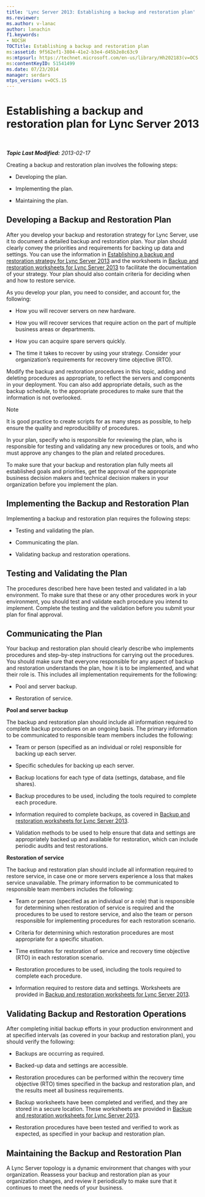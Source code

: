 ```yaml
---
title: 'Lync Server 2013: Establishing a backup and restoration plan'
ms.reviewer: 
ms.author: v-lanac
author: lanachin
f1.keywords:
- NOCSH
TOCTitle: Establishing a backup and restoration plan
ms:assetid: 9f562ef1-3804-41e2-b3e4-d45b2e8c63c9
ms:mtpsurl: https://technet.microsoft.com/en-us/library/Hh202183(v=OCS.15)
ms:contentKeyID: 51541499
ms.date: 07/23/2014
manager: serdars
mtps_version: v=OCS.15
---
```


# Establishing a backup and restoration plan for Lync Server 2013

<div data-xmlns="http://www.w3.org/1999/xhtml">

<div class="topic" data-xmlns="http://www.w3.org/1999/xhtml" data-msxsl="urn:schemas-microsoft-com:xslt" data-cs="https://msdn.microsoft.com/">

<div data-asp="https://msdn2.microsoft.com/asp">



</div>

<div id="mainSection">

<div id="mainBody">

<span> </span>

_**Topic Last Modified:** 2013-02-17_

Creating a backup and restoration plan involves the following steps:

  - Developing the plan.

  - Implementing the plan.

  - Maintaining the plan.

<div>

## Developing a Backup and Restoration Plan

After you develop your backup and restoration strategy for Lync Server, use it to document a detailed backup and restoration plan. Your plan should clearly convey the priorities and requirements for backing up data and settings. You can use the information in [Establishing a backup and restoration strategy for Lync Server 2013](lync-server-2013-establishing-a-backup-and-restoration-strategy.md) and the worksheets in [Backup and restoration worksheets for Lync Server 2013](lync-server-2013-backup-and-restoration-worksheets.md) to facilitate the documentation of your strategy. Your plan should also contain criteria for deciding when and how to restore service.

As you develop your plan, you need to consider, and account for, the following:

  - How you will recover servers on new hardware.

  - How you will recover services that require action on the part of multiple business areas or departments.

  - How you can acquire spare servers quickly.

  - The time it takes to recover by using your strategy. Consider your organization’s requirements for recovery time objective (RTO).

Modify the backup and restoration procedures in this topic, adding and deleting procedures as appropriate, to reflect the servers and components in your deployment. You can also add appropriate details, such as the backup schedule, to the appropriate procedures to make sure that the information is not overlooked.

<div>


> [!NOTE]  
> It is good practice to create scripts for as many steps as possible, to help ensure the quality and reproducibility of procedures.



</div>

In your plan, specify who is responsible for reviewing the plan, who is responsible for testing and validating any new procedures or tools, and who must approve any changes to the plan and related procedures.

To make sure that your backup and restoration plan fully meets all established goals and priorities, get the approval of the appropriate business decision makers and technical decision makers in your organization before you implement the plan.

</div>

<div>

## Implementing the Backup and Restoration Plan

Implementing a backup and restoration plan requires the following steps:

  - Testing and validating the plan.

  - Communicating the plan.

  - Validating backup and restoration operations.

<div>

## Testing and Validating the Plan

The procedures described here have been tested and validated in a lab environment. To make sure that these or any other procedures work in your environment, you should test and validate each procedure you intend to implement. Complete the testing and the validation before you submit your plan for final approval.

</div>

<div>

## Communicating the Plan

Your backup and restoration plan should clearly describe who implements procedures and step-by-step instructions for carrying out the procedures. You should make sure that everyone responsible for any aspect of backup and restoration understands the plan, how it is to be implemented, and what their role is. This includes all implementation requirements for the following:

  - Pool and server backup.

  - Restoration of service.

**Pool and server backup**

The backup and restoration plan should include all information required to complete backup procedures on an ongoing basis. The primary information to be communicated to responsible team members includes the following:

  - Team or person (specified as an individual or role) responsible for backing up each server.

  - Specific schedules for backing up each server.

  - Backup locations for each type of data (settings, database, and file shares).

  - Backup procedures to be used, including the tools required to complete each procedure.

  - Information required to complete backups, as covered in [Backup and restoration worksheets for Lync Server 2013](lync-server-2013-backup-and-restoration-worksheets.md).

  - Validation methods to be used to help ensure that data and settings are appropriately backed up and available for restoration, which can include periodic audits and test restorations.

**Restoration of service**

The backup and restoration plan should include all information required to restore service, in case one or more servers experience a loss that makes service unavailable. The primary information to be communicated to responsible team members includes the following:

  - Team or person (specified as an individual or a role) that is responsible for determining when restoration of service is required and the procedures to be used to restore service, and also the team or person responsible for implementing procedures for each restoration scenario.

  - Criteria for determining which restoration procedures are most appropriate for a specific situation.

  - Time estimates for restoration of service and recovery time objective (RTO) in each restoration scenario.

  - Restoration procedures to be used, including the tools required to complete each procedure.

  - Information required to restore data and settings. Worksheets are provided in [Backup and restoration worksheets for Lync Server 2013](lync-server-2013-backup-and-restoration-worksheets.md).

</div>

<div>

## Validating Backup and Restoration Operations

After completing initial backup efforts in your production environment and at specified intervals (as covered in your backup and restoration plan), you should verify the following:

  - Backups are occurring as required.

  - Backed-up data and settings are accessible.

  - Restoration procedures can be performed within the recovery time objective (RTO) times specified in the backup and restoration plan, and the results meet all business requirements.

  - Backup worksheets have been completed and verified, and they are stored in a secure location. These worksheets are provided in [Backup and restoration worksheets for Lync Server 2013](lync-server-2013-backup-and-restoration-worksheets.md).

  - Restoration procedures have been tested and verified to work as expected, as specified in your backup and restoration plan.

</div>

</div>

<div>

## Maintaining the Backup and Restoration Plan

A Lync Server topology is a dynamic environment that changes with your organization. Reassess your backup and restoration plan as your organization changes, and review it periodically to make sure that it continues to meet the needs of your business.

</div>

</div>

<span> </span>

</div>

</div>

</div>

